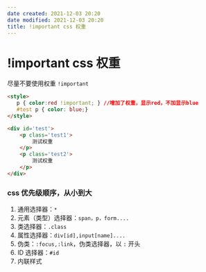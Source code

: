 ```yaml
---
date created: 2021-12-03 20:20
date modified: 2021-12-03 20:20
title: !important css 权重
---
```

# !important css 权重

尽量不要使用权重 `!important`

```html
<style>
   p { color:red !important; } //增加了权重，显示red，不加显示blue
   #test p { color: blue;}
</style>

<div id='test'>
    <p class='test1'>
        测试权重
    </p>
    <p class='test2'>
        测试权重
    </p>
</div>
```

### css 优先级顺序，从小到大

1. 通用选择器：`*`
2. 元素（类型）选择器：`span，p，form....`
3. 类选择器：`.class`
4. 属性选择器：`div[id],input[name]....`
5. 伪类：`:focus,:link`，伪类选择器，以 `:` 开头
6. ID 选择器：`#id`
7. 内联样式